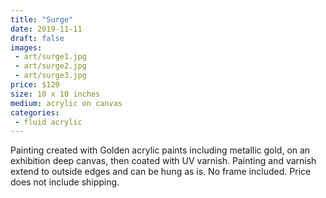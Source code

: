 ```yaml
---
title: "Surge"
date: 2019-11-11
draft: false
images:
 - art/surge1.jpg
 - art/surge2.jpg
 - art/surge3.jpg
price: $120
size: 10 x 10 inches
medium: acrylic on canvas
categories:
 - fluid acrylic
---
```


Painting created with Golden acrylic paints including metallic gold, on an exhibition deep canvas, then coated with UV varnish. Painting and varnish extend to outside edges and can be hung as is. No frame included. Price does not include shipping.
